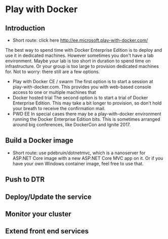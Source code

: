 # Play with Docker

## Introduction

* Short route: click here http://ee.microsoft.play-with-docker.com/

The best way to spend time with Docker Enterprise Edition is to deploy and use it in dedicated machines. However sometimes you don't have a lab environment. Maybe your lab is too short in duration to spend time on infrastructure. Or your group is too large to provision dedicated machines for. Not to worry: there still are a few options.

* Play with Docker CE / swarm 
The first option is to start a session at play-with-docker.com. This provides you with web-based console access to one or multiple machines that 
* Docker hosted trial
The second option is to start a trial of Docker Enterprise Edition. This may take a bit longer to provision, so don't hold your breath to receive the confirmation mail. 
* PWD EE
In special cases there may be a play-with-docker environment running the Docker Enterprise Edition bits. This is sometimes arranged around big conferences, like DockerCon and Ignite 2017. 

## Build a Docker image

* Short route: use pdebruin/dotnetmvc, which is a nanoserver for ASP.NET Core image with a new ASP.NET Core MVC app on it. Or if you have your own Windows container image, feel free to use that.   

## Push to DTR

## Deploy/Update the service

## Monitor your cluster

## Extend front end services

